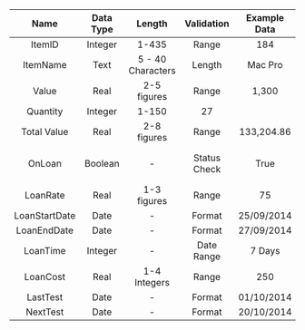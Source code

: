 |Name|Data Type|Length|Validation|Example Data|Comment|
|:--:|:-------:|:----:|:--------:|:----------:|:-----:|
|ItemID|Integer|1-435|Range|184|-|
|ItemName|Text|5 - 40 Characters|Length|Mac Pro|-|
|Value|Real|2-5 figures|Range|1,300|-|
|Quantity|Integer|1-150|27||
|Total Value|Real|2-8 figures|Range|133,204.86||
|OnLoan|Boolean|-|Status Check|True|If an item is on loan or not
|LoanRate|Real|1-3 figures|Range|75||
|LoanStartDate|Date|-|Format|25/09/2014||
|LoanEndDate|Date|-|Format|27/09/2014||
|LoanTime|Integer|-|Date Range|7 Days||
|LoanCost|Real|1-4 Integers|Range|250||
|LastTest|Date|-|Format|01/10/2014||
|NextTest|Date|-|Format|20/10/2014||